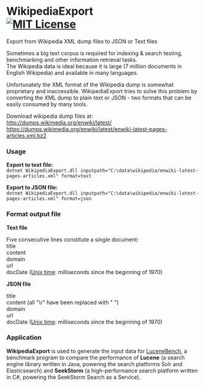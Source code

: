 WikipediaExport<br> 
[![MIT License](https://img.shields.io/github/license/wolfgarbe/wikipediaexport.png)](https://github.com/wolfgarbe/WikipediaExport/blob/master/LICENSE)
========
Export from Wikipedia XML dump files to JSON or Text files

Sometimes a big text corpus is required for indexing & search testing, benchmarking and other information retrieval tasks.<br>
The Wikipedia data is ideal because it is large (7 million documents in English Wikipedia) and available in many languages.

Unfortunately the XML format of the Wikipedia dump is somewhat proprietary and inaccessible. WikipediaExport tries to solve this problem by converting the XML dump to plain text or JSON - two formats that can be easily consumed by many tools.

Download wikipedia dump files at: <br>
http://dumps.wikimedia.org/enwiki/latest/    
https://dumps.wikimedia.org/enwiki/latest/enwiki-latest-pages-articles.xml.bz2

### Usage 

**Export to text file:**<br>
`dotnet WikipediaExport.dll inputpath="C:\data\wikipedia/enwiki-latest-pages-articles.xml" format=text`

**Export to JSON file:**<br>
`dotnet WikipediaExport.dll inputpath="C:\data\wikipedia/enwiki-latest-pages-articles.xml" format=json`

### Format output file 

**Text file**

Five consecutive lines constitute a single document:<br>
title<br>
content<br>
domain<br> 
url<br>
docDate ([Unix time](https://en.wikipedia.org/wiki/Unix_time): milliseconds since the beginning of 1970)<br>

**JSON file**

title<br>
content  (all "\r" have been replaced with " ")<br>
domain<br>
url<br>
docDate  ([Unix time](https://en.wikipedia.org/wiki/Unix_time): milliseconds since the beginning of 1970)<br>

### Application 

**WikipediaExport** is used to generate the input data for [LuceneBench](https://github.com/wolfgarbe/LuceneBench), a benchmark program to compare the performance of **Lucene** (a search engine library written in Java, powering the search platforms Solr and Elasticsearch) and **SeekStorm** (a high-performance search platform written in C#, powering the SeekStorm Search as a Service).
